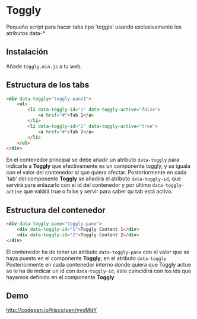 # Toggly

Pequeño script para hacer tabs tipo 'toggle' usando exclusivamente los atributos data-*

## Instalación

Añade `toggly.min.js` a tu web.

## Estructura de los tabs

```html
<div data-toggly="toggly-pane1">
    <ul>
        <li data-toggly-id="1" data-toggly-active="false">
            <a href="#">Tab 1</a>
        </li>
        <li data-toggly-id="2" data-toggly-active="true">
            <a href="#">Tab 2</a>
        </li>
    </ul>
</div>
```

En el contenedor principal se debe añadir un atributo `data-toggly` para indicarle a **Toggly** que efectivamente es un componente toggly, y se iguala con el valor del contenedor al que quiera afectar.
Posteriormente en cada 'tab' del componente **Toggly** se añadirá el atributo `data-toggly-id`, que servirá para enlazarlo con el id del contenedor y por último `data-toggly-active` que valdrá true o false y servir para saber qu tab está activo.

## Estructura del contenedor

```html
<div data-toggly-pane="toggly-pane">
    <div data-toggly-id="1">Toggly Content 1</div>
    <div data-toggly-id="2">Toggly Content 2</div>
</div>
```

El contenedor ha de tener un atributo `data-toggly-pane` con el valor que se haya puesto en el componente **Toggly**, en el atributo `data-toggly`
Posteriormente en cada contenedor interno donde quiera que Toggly actue se le ha de indicar un id con `data-toggly-id`, este coincidirá con los ids que hayamos definido en el componente **Toggly**

## Demo
http://codepen.io/hisco/pen/vyoMdY
